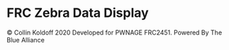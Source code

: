 # FRC Zebra Data Display
© Collin Koldoff 2020 
Developed for PWNAGE FRC2451.
Powered By The Blue Alliance
